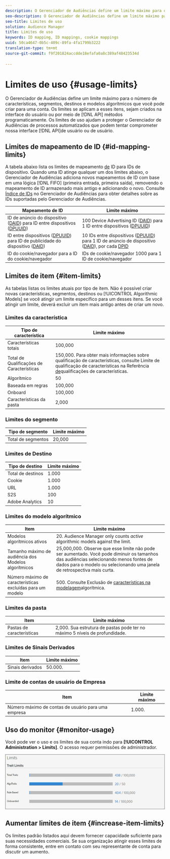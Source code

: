 ```yaml
---
description: O Gerenciador de Audiências define um limite máximo para o número de características, segmentos, destinos e modelos algorítmicos que você pode criar para uma conta. Os limites se aplicam a esses itens, sejam criados na interface do usuário ou por meio de métodos de API de forma programática. Os limites de uso ajudam a proteger o Gerenciador de Audiências de processos automatizados que podem tentar comprometer nossas APIs ou interface do usuário.
seo-description: O Gerenciador de Audiências define um limite máximo para o número de características, segmentos, destinos e modelos algorítmicos que você pode criar para uma conta. Os limites se aplicam a esses itens, sejam criados na interface do usuário ou por meio de métodos de API de forma programática. Os limites de uso ajudam a proteger o Gerenciador de Audiências de processos automatizados que podem tentar comprometer nossas APIs ou interface do usuário.
seo-title: Limites de uso
solution: Audience Manager
title: Limites de uso
keywords: ID mapping, ID mappings, cookie mappings
uuid: 50ca4647-0b5c-409c-89fa-4fa1799b3222
translation-type: tm+mt
source-git-commit: f9f201824accdde18efafa0a8c389af48423534d

---
```



# Limites de uso {#usage-limits}

O Gerenciador de Audiências define um limite máximo para o número de características, segmentos, destinos e modelos algorítmicos que você pode criar para uma conta. Os limites se aplicam a esses itens, sejam criados na interface do usuário ou por meio de [!DNL API] métodos programaticamente. Os limites de uso ajudam a proteger o Gerenciador de Audiências de processos automatizados que podem tentar comprometer nossa interface [!DNL API]de usuário ou de usuário.

## Limites de mapeamento de ID {#id-mapping-limits}

A tabela abaixo lista os limites de mapeamento [de](../../integration/sending-audience-data/batch-data-transfer-explained/id-sync-http.md) ID para IDs de dispositivo. Quando uma ID atinge qualquer um dos limites abaixo, o Gerenciador de Audiências adiciona novos mapeamentos de ID com base em uma lógica [!DNL FIFO] (primeira entrada, primeira saída), removendo o mapeamento de ID armazenado mais antigo e adicionando o novo. Consulte [Índice de IDs](../../reference/ids-in-aam.md) no Gerenciador de Audiências para obter detalhes sobre as IDs suportadas pelo Gerenciador de Audiências.

| Mapeamento de ID | Limite máximo |
|-----------|-------------- |
| ID de anúncio do dispositivo ([DAID](../../reference/ids-in-aam.md)) para ID entre dispositivos ([DPUUID](../../reference/ids-in-aam.md)) | 100 Device Advertising ID ([DAID](../../reference/ids-in-aam.md)) para 1 ID entre dispositivos ([DPUUID](../../reference/ids-in-aam.md)) |
| ID entre dispositivos ([DPUUID](../../reference/ids-in-aam.md)) para ID de publicidade do dispositivo ([DAID](../../reference/ids-in-aam.md)) | 10 IDs entre dispositivos ([DPUUID](../../reference/ids-in-aam.md)) para 1 ID de anúncio de dispositivo ([DAID](../../reference/ids-in-aam.md)), por cada [DPID](../../reference/ids-in-aam.md) |
| ID do cookie/navegador para a ID do cookie/navegador | IDs de cookie/navegador 1000 para 1 ID de cookie/navegador |

## Limites de item {#item-limits}

As tabelas listas os limites atuais por tipo de item. Não é possível criar novas características, segmentos, destinos ou [!UICONTROL Algorithmic Models] se você atingir um limite específico para um desses itens. Se você atingir um limite, deverá excluir um item mais antigo antes de criar um novo.

### Limites da característica

| Tipo de característica | Limite máximo |
| -------------------------- | ------------------------------------- |
| Características totais | 100,000 |
| Total de Qualificações de Características | 150,000. Para obter mais informações sobre qualificação de características, consulte Limite de qualificação de características na Referência [de](/help/using/features/traits/trait-qualification-reference.md#trait-qualification-limit)qualificações de características. |
| Algorítmico | 50 |
| Baseada em regras | 100,000 |
| Onboard | 100,000 |
| Características da pasta | 2,000 |

### Limites do segmento

| Tipo de segmento | Limite máximo |
| -------------- | ------------- |
| Total de segmentos | 20,000 |

### Limites de Destino

| Tipo de destino | Limite máximo |
| ------------------ | ------------- |
| Total de destinos | 1.000 |
| Cookie | 1.000 |
| URL | 1.000 |
| S2S | 100 |
| Adobe Analytics | 10 |

### Limites do modelo algorítmico

| Item | Limite máximo |
| -------- | ----- |
| Modelos algorítmicos ativos | 20. Audience Manager only counts *active* algorithmic models against the limit. |
| Tamanho máximo de audiência dos Modelos algorítmicos | 25,000,000.  Observe que esse limite não pode ser aumentado. Você pode diminuir os tamanhos das audiências selecionando menos fontes de dados para o modelo ou selecionando uma janela de retrospectiva mais curta. |
| Número máximo de características excluídas para um modelo | 500. Consulte Exclusão de [características na modelagem](/help/using/features/algorithmic-models/trait-exclusion-algo-models.md)algorítmica. |

### Limites da pasta

| Item | Limite máximo |
| ------------- | ------------------ |
| Pastas de características | 2,000.  Sua estrutura de pastas pode ter no máximo 5 níveis de profundidade. |

### Limites de Sinais Derivados

| Item | Limite máximo |
| --------------- | ------------- |
| Sinais derivados | 50.000. |

### Limite de contas de usuário de Empresa

| Item | Limite máximo |
| ----------- | ------------- |
| Número máximo de contas de usuário para uma empresa | 1.000. |

## Uso do monitor {#monitor-usage}

Você pode ver o uso e os limites de sua conta indo para **[!UICONTROL Administration > Limits]**. O acesso requer permissões de administrador.

![uso limita imagem](assets/usage-limits.png)

## Aumentar limites de item {#increase-item-limits}

Os limites padrão listados aqui devem fornecer capacidade suficiente para suas necessidades comerciais. Se sua organização atingir esses limites de forma consistente, entre em contato com seu representante de conta para discutir um aumento.